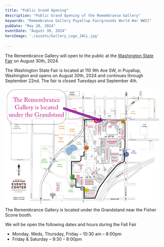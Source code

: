 ```yaml
---
title: "Public Grand Opening"
description: "Public Grand Opening of the Remembrance Gallery"
keywords: "Remembrance Gallery Puyallup Fairgrounds World War WWII"
pubDate: "May 20, 2024"
eventDate: "August 30, 2024"
heroImage: './assets/Gallery_Logo_JACL.jpg'

---
```


The Remembrance Gallery will open to the public at the [Washington State Fair](https://thefair.com) on August 30th, 2024.

The Washington State Fair is located at 110 9th Ave SW, in Puyallup, Washington and opens on August 30th, 2024 and continues through September 22nd. The fair is closed Tuesdays and September 4th.

![Fairgrounds Map](../galleryEvents/assets/Fairgrounds-map.jpg)
The Remembrance Gallery is located under the Grandstand near the Fisher Scone booth. 

We will be open the following dates and hours during the Fall Fair
* Monday, Weds, Thursday, Friday – 10:30 am – 8:00pm
* Friday & Saturday – 9:30 – 8:00pm